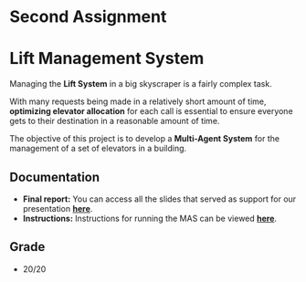 # Second Assignment

# Lift Management System

Managing the **Lift System** in a big skyscraper is a fairly complex task.

With many requests being made in a relatively short amount of time, **optimizing elevator allocation** for each call is essential to ensure everyone gets to their destination in a reasonable amount of time.

The objective of this project is to develop a **Multi-Agent System** for the management of a set of elevators in a building.

## Documentation
 * **Final report:** You can access all the slides that served as support for our presentation **[here](https://github.com/vitorhugo13/feup-aiad/blob/main/2nd%20Assignment/aiad-proj2/docs/report.pdf)**.  
* **Instructions:** Instructions for running the MAS can be viewed **[here](https://github.com/vitorhugo13/feup-aiad/blob/main/2nd%20Assignment/aiad-proj2/docs/README.txt)**.

## Grade
* 20/20

